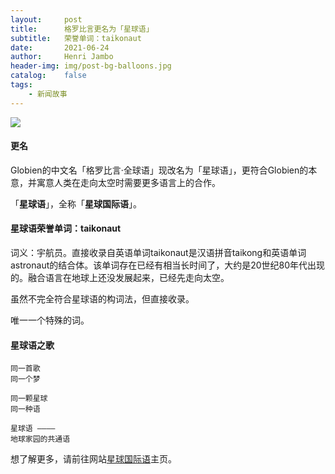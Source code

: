 ```yaml
---
layout:     post
title:      格罗比言更名为「星球语」
subtitle:   荣誉单词：taikonaut
date:       2021-06-24
author:     Henri Jambo
header-img: img/post-bg-balloons.jpg
catalog:    false
tags:
    - 新闻故事
---
```


![]({{site.baseurl}}/img/logo.png)

#### 更名

Globien的中文名「格罗比言·全球语」现改名为「星球语」，更符合Globien的本意，并寓意人类在走向太空时需要更多语言上的合作。

「**星球语**」，全称「**星球国际语**」。

#### 星球语荣誉单词：taikonaut

词义：宇航员。直接收录自英语单词taikonaut是汉语拼音taikong和英语单词astronaut的结合体。该单词存在已经有相当长时间了，大约是20世纪80年代出现的。融合语言在地球上还没发展起来，已经先走向太空。

虽然不完全符合星球语的构词法，但直接收录。

唯一一个特殊的词。

#### 星球语之歌

```text
同一首歌
同一个梦

同一颗星球
同一种语

星球语 ————
地球家园的共通语
```

想了解更多，请前往网站[星球国际语](https://link.zhihu.com/?target=https%3A//globien.gitee.io/)主页。